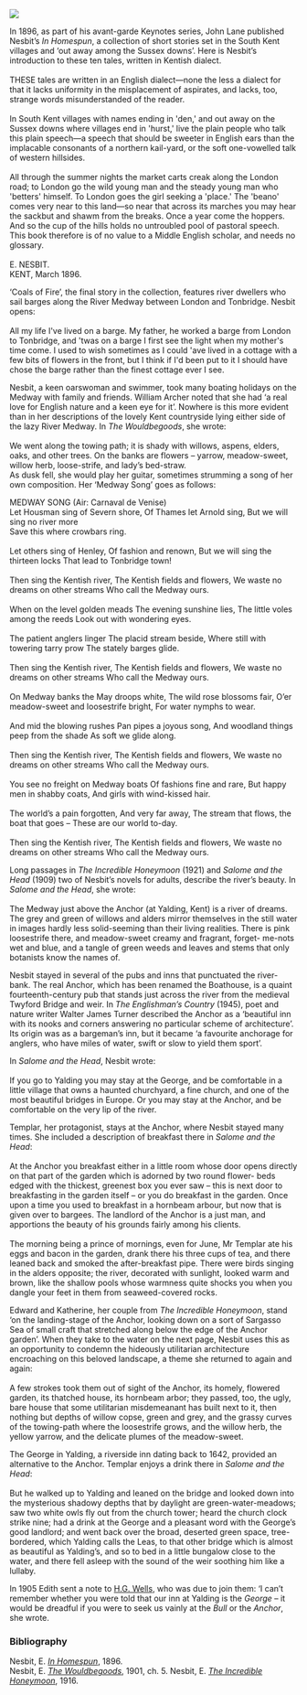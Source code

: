 <a href="https://beta.kent-maps.online"><img src="https://beta.kent-maps.online/juncture/ve-button.png"></a>
<param ve-config title="Edith Nesbit, River Medway" author="Eleanor Fitzsimons" layout="vtl" banner="/images/banners/19c.jpg">

<param ve-entity eid="Q797782" aliases="Medway">
<param ve-entity eid="Q936183" aliases="Tonbridge">
<param ve-entity eid="Q2051722" aliases="Yalding">
<param ve-entity eid="Q17641439" aliases="Twyford Bridge">
<param ve-entity eid="Q84" aliases="London">

In 1896, as part of his avant-garde Keynotes series, John Lane published Nesbit’s _In Homespun_, a collection of short stories set in the South Kent villages and ‘out away among the Sussex downs’. Here is Nesbit’s introduction to these ten tales, written in Kentish dialect.   
<br>
THESE tales are written in an English dialect—none the less a dialect for that it lacks uniformity in the misplacement of aspirates, and lacks, too, strange words misunderstanded of the reader.
<br><br>
In South Kent villages with names ending in 'den,' and out away on the Sussex downs where villages end in 'hurst,' live the plain people who talk this plain speech—a speech that should be sweeter in English ears than the implacable consonants of a northern kail-yard, or the soft one-vowelled talk of western hillsides.
<br><br>
All through the summer nights the market carts creak along the London road; to London go the wild young man and the steady young man who 'betters' himself. To London goes the girl seeking a 'place.' The 'beano' comes very near to this land—so near that across its marches you may hear the sackbut and shawm from the breaks. Once a year come the hoppers. And so the cup of the hills holds no untroubled pool of pastoral speech. This book therefore is of no value to a Middle English scholar, and needs no glossary.
<br><br>
E. NESBIT.   
KENT, March 1896.   
<param ve-image url="https://upload.wikimedia.org/wikipedia/commons/6/64/Hopping_in_Kent-_Hop-picking_in_Yalding%2C_Kent%2C_England%2C_UK%2C_1944_D22171.jpg" label="Hop-picking in Yalding, Kent" attribution="Ministry of Information Photo Division Photographer, Public domain, via Wikimedia Commons">

‘Coals of Fire’, the final story in the collection, features river dwellers who sail barges along the River Medway between London and Tonbridge. Nesbit opens: 
<br><br>
All my life I've lived on a barge. My father, he worked a barge from London to Tonbridge, and 'twas on a barge I first see the light when my mother's time come. I used to wish sometimes as I could 'ave lived in a cottage with a few bits of flowers in the front, but I think if I'd been put to it I should have chose the barge rather than the finest cottage ever I see. 
<param ve-image url="https://stor.artstor.org/stor/3077e656-5d0a-4310-b7ca-c69a16417e07" label="Estuary of the Thames and the Medway by A. Fullarton & Co." attribution="Photo by Astrid Stilma. By permission of Patrick Marrin.">
<param ve-map center="Q936183" zoom="8">

Nesbit, a keen oarswoman and swimmer, took many boating holidays on the Medway with family and friends. William Archer noted that she had ‘a real love for English nature and a keen eye for it’. Nowhere is this more evident than in her descriptions of the lovely Kent countryside lying either side of the lazy River Medway. In _The Wouldbegoods_, she wrote:  
<br>
We went along the towing path; it is shady with willows, aspens, elders, oaks, and other trees. On the banks are flowers – yarrow, meadow-sweet, willow herb, loose-strife, and lady’s bed-straw.  
As dusk fell, she would play her guitar, sometimes strumming a song of her own composition. Her ‘Medway Song’ goes as follows:  
<param ve-image url="https://upload.wikimedia.org/wikipedia/commons/3/38/Wouldbegoods-nesbit_0123.jpg" label="Dicky Dragged the Two Heavy Bars, The Wouldbegoods" attribution="Reginald B. Birch, Public domain, via Wikimedia Commons">

MEDWAY SONG (Air: Carnaval de Venise)
<br>
Let Housman sing of Severn shore, 
Of Thames let Arnold sing, 
But we will sing no river more   
Save this where crowbars ring. 
<br><br>
Let others sing of Henley, 
Of fashion and renown, 
But we will sing the thirteen locks 
That lead to Tonbridge town! 
<br><br>
Then sing the Kentish river, 
The Kentish fields and flowers, 
We waste no dreams on other streams 
Who call the Medway ours. 
<br><br>
When on the level golden meads 
The evening sunshine lies, 
The little voles among the reeds 
Look out with wondering eyes. 
<br><br>
The patient anglers linger 
The placid stream beside, 
Where still with towering tarry prow 
The stately barges glide. 
<br><br>
Then sing the Kentish river, 
The Kentish fields and flowers, 
We waste no dreams on other streams 
Who call the Medway ours. 
<br><br>
On Medway banks the May droops white, 
The wild rose blossoms fair, 
O’er meadow-sweet and loosestrife bright, 
For water nymphs to wear. 
<br><br>
And mid the blowing rushes 
Pan pipes a joyous song, 
And woodland things peep from the shade 
As soft we glide along. 
<br><br>
Then sing the Kentish river, 
The Kentish fields and flowers, 
We waste no dreams on other streams 
Who call the Medway ours. 
<br><br>
You see no freight on Medway boats 
Of fashions fine and rare, 
But happy men in shabby coats, 
And girls with wind-kissed hair. 
<br><br>
The world’s a pain forgotten, 
And very far away, 
The stream that flows, the boat that goes – 
These are our world to-day. 
<br><br>
Then sing the Kentish river, 
The Kentish fields and flowers, 
We waste no dreams on other streams 
Who call the Medway ours. 
<param ve-image url="https://stor.artstor.org/stor/ae0662fc-e1a2-43a1-8382-71def7414a5c" label="The Medway at Tonbridge" attribution="Rapheal Tuck and Son's Postcard 7182 pre.1905">

Long passages in _The Incredible Honeymoon_ (1921) and _Salome and the Head_ (1909) two of Nesbit’s novels for adults, describe the river’s beauty. In _Salome and the Head_, she wrote:  
<br>
The Medway just above the Anchor (at Yalding, Kent) is a river of dreams. The grey and green of willows and alders mirror themselves in the still water in images hardly less solid-seeming than their living realities. There is pink loosestrife there, and meadow-sweet creamy and fragrant, forget- me-nots wet and blue, and a tangle of green weeds and leaves and stems that only botanists know the names of.  
<param ve-image url="https://upload.wikimedia.org/wikipedia/commons/b/bb/The_Anchor_Inn%2C_Yalding_on_Medway_Valley_Walk_-_geograph.org.uk_-_1200328.jpg" label="The Anchor Inn, Yalding on Medway Valley Walk" attribution="David Anstiss">
<param ve-map center="51.22312394033697, 0.4188703306878291" zoom="15">

Nesbit stayed in several of the pubs and inns that punctuated the river- bank. The real Anchor, which has been renamed the Boathouse, is a quaint fourteenth-century pub that stands just across the river from the medieval Twyford Bridge and weir. In _The Englishman’s Country_ (1945), poet and nature writer Walter James Turner described the Anchor as a ‘beautiful inn with its nooks and corners answering no particular scheme of architecture’. Its origin was as a bargeman’s inn, but it became ‘a favourite anchorage for anglers, who have miles of water, swift or slow to yield them sport’. 
<param ve-image url="https://upload.wikimedia.org/wikipedia/commons/9/9f/YaldingTwyford0529.JPG" label="Twyford Bridge over the River Medway at Yalding" attribution="Clem Rutter, Rochester, Kent., via Wikimedia Commons" license=" CC BY-SA 3.0">
<param ve-map center="Q17641439" zoom="16">

In _Salome and the Head_, Nesbit wrote:  
<br>
If you go to Yalding you may stay at the George, and be comfortable in a little village that owns a haunted churchyard, a fine church, and one of the most beautiful bridges in Europe. Or you may stay at the Anchor, and be comfortable on the very lip of the river.  
<param ve-image url="https://upload.wikimedia.org/wikipedia/commons/d/dc/The_George_Pub%2C_Yalding_-_geograph.org.uk_-_1143857.jpg" label="The George Pub, Yalding" attribution="David Anstiss">

Templar, her protagonist, stays at the Anchor, where Nesbit stayed many times. She included a description of breakfast there in _Salome and the Head_:  
<br>
At the Anchor you breakfast either in a little room whose door opens directly on that part of the garden which is adorned by two round flower- beds edged with the thickest, greenest box you ever saw – this is next door to breakfasting in the garden itself – or you do breakfast in the garden. Once upon a time you used to breakfast in a hornbeam arbour, but now that is given over to bargees. The landlord of the Anchor is a just man, and apportions the beauty of his grounds fairly among his clients.  
<br>
The morning being a prince of mornings, even for June, Mr Templar ate his eggs and bacon in the garden, drank there his three cups of tea, and there leaned back and smoked the after-breakfast pipe. There were birds singing in the alders opposite; the river, decorated with sunlight, looked warm and brown, like the shallow pools whose warmness quite shocks you when you dangle your feet in them from seaweed-covered rocks.  
<param ve-image url="https://upload.wikimedia.org/wikipedia/commons/0/0a/The_Anchor%2C_Yalding.JPG" label="The Anchor, Yalding" attribution="Poliphilo, CC0, via Wikimedia Commons">

Edward and Katherine, her couple from _The Incredible Honeymoon_, stand ‘on the landing-stage of the Anchor, looking down on a sort of Sargasso Sea of small craft that stretched along below the edge of the Anchor garden’. When they take to the water on the next page, Nesbit uses this as an opportunity to condemn the hideously utilitarian architecture encroaching on this beloved landscape, a theme she returned to again and again:  
<br>
A few strokes took them out of sight of the Anchor, its homely, flowered garden, its thatched house, its hornbeam arbor; they passed, too, the ugly, bare house that some utilitarian misdemeanant has built next to it, then nothing but depths of willow copse, green and grey, and the grassy curves of the towing-path where the loosestrife grows, and the willow herb, the yellow yarrow, and the delicate plumes of the meadow-sweet.  
<param ve-image url="https://upload.wikimedia.org/wikipedia/commons/f/f2/Boats_Moored_near_Yalding%2C_River_Medway_-_geograph.org.uk_-_1267438.jpg" label="Boats moored near Yalding, River Medway" attribution="Nigel Chadwick, CC BY-SA 2.0, via Wikimedia Commons">

The George in Yalding, a riverside inn dating back to 1642, provided an alternative to the Anchor. Templar enjoys a drink there in _Salome and the Head_: 
<br><br>
But he walked up to Yalding and leaned on the bridge and looked down into the mysterious shadowy depths that by daylight are green-water-meadows; saw two white owls fly out from the church tower; heard the church clock strike nine; had a drink at the George and a pleasant word with the George’s good landlord; and went back over the broad, deserted green space, tree-bordered, which Yalding calls the Leas, to that other bridge which is almost as beautiful as Yalding’s, and so to bed in a little bungalow close to the water, and there fell asleep with the sound of the weir soothing him like a lullaby.  
<param ve-image url="https://upload.wikimedia.org/wikipedia/commons/d/d8/Yalding_from_bridge.JPG" label="Yalding from Bridge" attribution="Poliphilo, CC0, via Wikimedia Commons">
<param ve-map center="51.22340252406306, 0.4293744136337939" zoom="15">

In 1905 Edith sent a note to [H.G. Wells](/20c/20c-wellshg-biography), who was due to join them: ‘I can’t remember whether you were told that our inn at Yalding is the _George_ – it would be dreadful if you were to seek us vainly at the _Bull_ or the _Anchor_, she wrote.  
<param ve-image url="https://upload.wikimedia.org/wikipedia/commons/5/54/H._G._Wells%2C_c.1890.jpg" label="H.G. Wells, c. 1890" attribution="Library of the London School of Economics and Political Science, No restrictions, via Wikimedia Commons">

### Bibliography

Nesbit, E. [_In Homespun_](https://www.gutenberg.org/files/4378/4378-h/4378-h.htm), 1896.    
Nesbit, E. [_The Wouldbegoods_](https://www.gutenberg.org/ebooks/794), 1901, ch. 5. 
Nesbit, E. [_The Incredible Honeymoon_](https://www.gutenberg.org/ebooks/41354), 1916.      
